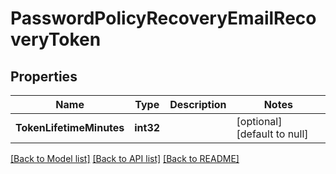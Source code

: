# PasswordPolicyRecoveryEmailRecoveryToken

## Properties
Name | Type | Description | Notes
------------ | ------------- | ------------- | -------------
**TokenLifetimeMinutes** | **int32** |  | [optional] [default to null]

[[Back to Model list]](../README.md#documentation-for-models) [[Back to API list]](../README.md#documentation-for-api-endpoints) [[Back to README]](../README.md)

